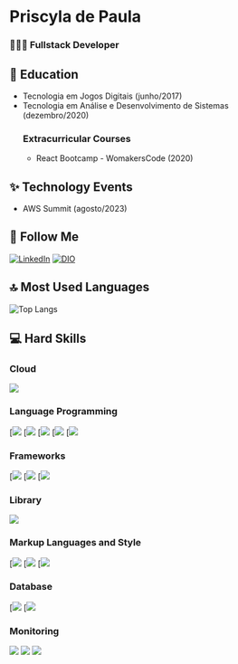 # Priscyla de Paula
### 👩🏻‍💻 Fullstack Developer

## 🚀 Education
- Tecnologia em Jogos Digitais (junho/2017)
- Tecnologia em Análise e Desenvolvimento de Sistemas (dezembro/2020)
    ### Extracurricular Courses
    - React Bootcamp - WomakersCode (2020)

## ✨ Technology Events
- AWS Summit (agosto/2023)

## 📱 Follow Me
[![LinkedIn](https://img.shields.io/badge/LinkedIn-0A66C2?style=for-the-badge&logo=linkedin&logoColor=FFF)](https://www.linkedin.com/in/priscyladepaula/)
[![DIO](https://img.shields.io/badge/DIO%20Profile-88538f?style=for-the-badge&logo=dio&logoColor=FFF)](https://www.dio.me/users/priscyla_depaula)


## 🔝 Most Used Languages
![Top Langs](https://github-readme-stats-git-masterrstaa-rickstaa.vercel.app/api/top-langs/?username=priscyladepaula&bg_color=000&border_color=f26b7a&title_color=E94D5F&text_color=FFF&hide_title=true)

## 💻 Hard Skills
### Cloud 
![](https://img.shields.io/badge/-aws-232F3E?logo=amazonaws&logoColor=white&style=for-the-badge)

### Language Programming 

[![](https://img.shields.io/badge/-CSharp-239120?logo=csharp&logoColor=white&style=for-the-badge)
[![](https://img.shields.io/badge/-Python-3776AB?logo=python&logoColor=white&style=for-the-badge)
[![](https://img.shields.io/badge/-JavaScript-F7DF1E?logo=javascript&logoColor=white&style=for-the-badge)
[![](https://img.shields.io/badge/-TypeScript-3178C6?logo=typescript&logoColor=white&style=for-the-badge)
[![](https://img.shields.io/badge/-Java-5382a1?logo=java&logoColor=white&style=for-the-badge)

### Frameworks
[![](https://img.shields.io/badge/-React-61DAFB?logo=react&logoColor=white&style=for-the-badge)
[![](https://img.shields.io/badge/-Angular-DD0031?logo=angular&logoColor=white&style=for-the-badge)
[![](https://img.shields.io/badge/-Node-339933?logo=nodedotjs&logoColor=white&style=for-the-badge)

### Library
![](https://img.shields.io/badge/-NPM-CB3837?logo=npm&logoColor=white&style=for-the-badge)

### Markup Languages ​​and Style 
[![](https://img.shields.io/badge/-HTML-E34F26?logo=html5&logoColor=white&style=for-the-badge)
[![](https://img.shields.io/badge/-Markdown-000?logo=markdown&logoColor=white&style=for-the-badge)
[![](https://img.shields.io/badge/-CSS-1572B6?logo=css3&logoColor=white&style=for-the-badge)

### Database 
[![](https://img.shields.io/badge/-microsoft%20sql%20server-CC2927?logo=microsoftsqlserver&logoColor=white&style=for-the-badge)
[![](https://img.shields.io/badge/-MySQL-4479A1?logo=mysql&logoColor=white&style=for-the-badge)

### Monitoring 
![](https://img.shields.io/badge/-splunk-000?logo=splunk&logoColor=white&style=for-the-badge)
![](https://img.shields.io/badge/-grafana-F46800?logo=grafana&logoColor=white&style=for-the-badge)
![](https://img.shields.io/badge/-kafka-231F20?logo=apachekafka&logoColor=white&style=for-the-badge)